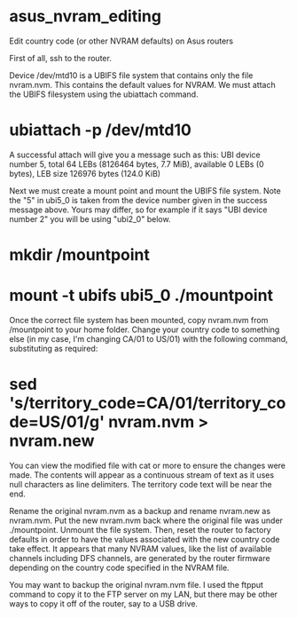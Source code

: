 # asus_nvram_editing
Edit country code (or other NVRAM defaults) on Asus routers

First of all, ssh to the router.

Device /dev/mtd10 is a UBIFS file system that contains only the file nvram.nvm. This contains the default values for NVRAM. We must attach the UBIFS filesystem using the ubiattach command.

# ubiattach -p /dev/mtd10

A successful attach will give you a message such as this:
UBI device number 5, total 64 LEBs (8126464 bytes, 7.7 MiB), available 0 LEBs (0 bytes), LEB size 126976 bytes (124.0 KiB)

Next we must create a mount point and mount the UBIFS file system. Note the "5" in ubi5_0 is taken from the device number given in the success message above. Yours may differ, so for example if it says "UBI device number 2" you will be using "ubi2_0" below.

# mkdir /mountpoint
# mount -t ubifs ubi5_0 ./mountpoint

Once the correct file system has been mounted, copy nvram.nvm from /mountpoint to your home folder. Change your country code to something else (in my case, I'm changing CA/01 to US/01) with the following command, substituting as required:

# sed 's/territory_code=CA\/01/territory_code=US\/01/g' nvram.nvm > nvram.new

You can view the modified file with cat or more to ensure the changes were made. The contents will appear as a continuous stream of text as it uses null characters as line delimiters. The territory code text will be near the end.

Rename the original nvram.nvm as a backup and rename nvram.new as nvram.nvm. Put the new nvram.nvm back where the original file was under ./mountpoint. Unmount the file system. Then, reset the router to factory defaults in order to have the values associated with the new country code take effect. It appears that many NVRAM values, like the list of available channels including DFS channels, are generated by the router firmware depending on the country code specified in the NVRAM file.

You may want to backup the original nvram.nvm file. I used the ftpput command to copy it to the FTP server on my LAN, but there may be other ways to copy it off of the router, say to a USB drive.
